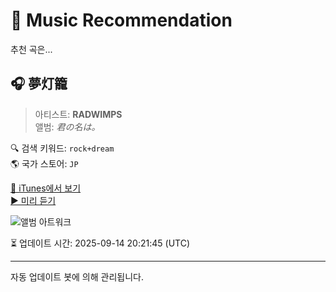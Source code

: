 
# 🎵 Music Recommendation

추천 곡은...

## 🎧 夢灯籠  
> 아티스트: **RADWIMPS**  
> 앨범: _君の名は。_  

🔍 검색 키워드: `rock+dream`  
🌎 국가 스토어: `JP`

[🔗 iTunes에서 보기](https://music.apple.com/jp/album/%E5%A4%A2%E7%81%AF%E7%B1%A0/1440719364?i=1440719374&uo=4)  
[▶️ 미리 듣기](https://audio-ssl.itunes.apple.com/itunes-assets/AudioPreview211/v4/94/14/48/941448d3-8c1a-3f3d-3f11-1935c5e5726d/mzaf_7469206194829886381.plus.aac.p.m4a)

![앨범 아트워크](https://is1-ssl.mzstatic.com/image/thumb/Music211/v4/d6/82/de/d682dec8-26a9-d324-cc44-a4e19cb83abc/16UMGIM58126.rgb.jpg/100x100bb.jpg)

⏳ 업데이트 시간: 2025-09-14 20:21:45 (UTC)

---
자동 업데이트 봇에 의해 관리됩니다.
